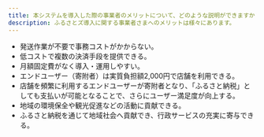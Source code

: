 ```yaml
---
title: 本システムを導入した際の事業者のメリットについて、どのような説明ができますか？
description: ふるさとズ導入に関する事業者さまへのメリットは様々にあります。
---
```


- 発送作業が不要で事務コストがかからない。
- 低コストで複数の決済手段を提供できる。
- 月額固定費がなく導入・運用しやすい。
- エンドユーザー（寄附者）は実質負担額2,000円で店舗を利用できる。
- 店舗を頻繁に利用するエンドユーザーが寄附者となり、「ふるさと納税」としても支払いが可能となることで、さらにユーザー満足度が向上する。
- 地域の環境保全や観光促進などの活動に貢献できる。
- ふるさと納税を通じて地域社会へ貢献でき、行政サービスの充実に寄与できる。   




 